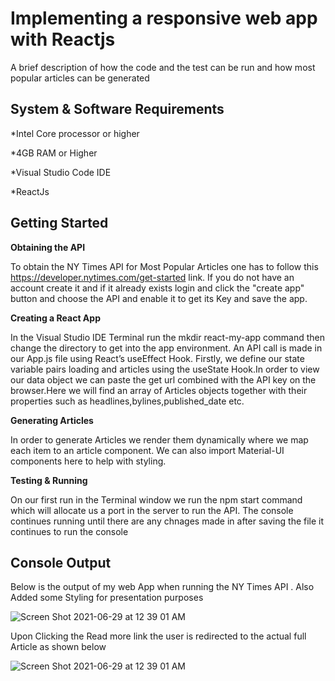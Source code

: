 
# Implementing  a responsive web app with Reactjs

A brief description of how the code and the test can be run and how most popular articles can be generated

## System & Software Requirements

*Intel Core processor or higher 

*4GB RAM or Higher

*Visual Studio Code IDE 

*ReactJs

## Getting Started 

**Obtaining the API** 

To obtain the NY Times API for Most Popular Articles one has to follow this https://developer.nytimes.com/get-started link. If you do not have an account create it and if it already exists login and click the "create app" button and choose the API and enable it to get its Key and save the app. 

**Creating a React App**

In the Visual Studio IDE Terminal run the mkdir react-my-app command then change the directory to get into the app environment. 
An API call is made in our App.js file using React’s useEffect Hook. Firstly, we define our state variable pairs loading and articles using the useState Hook.In order to view our data object we can paste the get url combined with the API key on the browser.Here we will find an array of Articles objects together with their properties such as headlines,bylines,published_date etc.

**Generating Articles**

In order to generate Articles we render them dynamically where we map each item to an article component. We can also import Material-UI components here to help with styling.

**Testing & Running**

On our first run in the Terminal window we run the npm start command which will allocate us a port in the server to run the API. The console continues running until there are any chnages made in after saving the file it continues to run the console

## Console Output

Below is the output of my web App when running the NY Times API . Also Added some Styling for presentation purposes

![Screen Shot 2021-06-29 at 12 39 01 AM](https://user-images.githubusercontent.com/60769525/123712407-8d188d80-d872-11eb-903c-664c6b795561.png)

Upon Clicking the Read more link the user is redirected to the actual full Article as shown below

![Screen Shot 2021-06-29 at 12 39 01 AM](https://user-images.githubusercontent.com/60769525/123712562-d79a0a00-d872-11eb-853c-be231e778497.png)



